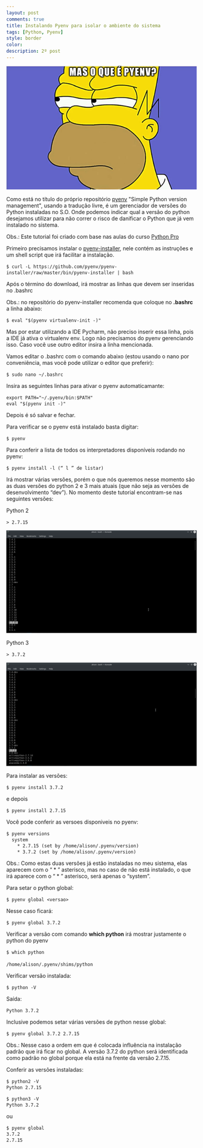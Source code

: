 ```yaml
---
layout: post
comments: true
title: Instalando Pyenv para isolar o ambiente do sistema
tags: [Python, Pyenv]
style: border
color:
description: 2º post
---
```



![image o-que-eh-pyenv](/assets/image/instalando-pyenv-para-isolar-o-ambinte-do-sistema/o-que-eh-pyenv.png)

Como está no título do próprio repositório [pyenv](https://github.com/pyenv/pyenv)
"Simple Python version management", usando a tradução livre, é um gerenciador de versões do Python instaladas no S.O. Onde podemos indicar qual a versão do python desejamos utilizar para não correr o risco de danificar o Python que já vem instalado no sistema.

Obs.: Este tutorial foi criado com base nas aulas do curso [Python Pro](https://www.python.pro.br/)


Primeiro precisamos instalar o [pyenv-installer](https://github.com/pyenv/pyenv-installer), nele contém as instruções e um shell script que irá facilitar a instalação.

```
$ curl -L https://github.com/pyenv/pyenv-installer/raw/master/bin/pyenv-installer | bash
```

Após o término do download, irá mostrar as linhas que devem ser inseridas no .bashrc

Obs.: no repositório do pyenv-installer recomenda que coloque no **.bashrc** a linha abaixo:

```
$ eval "$(pyenv virtualenv-init -)"
```

Mas por estar utilizando a IDE Pycharm, não preciso inserir essa linha, pois a IDE já ativa o virtualenv env. Logo não precisamos do pyenv gerenciando isso. Caso você use outro editor insira a linha mencionada.
 
Vamos editar o .bashrc com o comando abaixo (estou usando o nano por conveniência, mas você pode utilizar o editor que preferir):

```
$ sudo nano ~/.bashrc 
```

Insira as seguintes linhas para ativar o pyenv automaticamante:

```
export PATH="~/.pyenv/bin:$PATH"
eval "$(pyenv init -)"
```
Depois é só salvar e fechar.

Para verificar se o pyenv está instalado basta digitar:

```
$ pyenv
```

Para conferir a lista de todos os interpretadores disponíveis rodando no pyenv:

```
$ pyenv install -l (“ l ” de listar)
```

Irá mostrar várias versões, porém o que nós queremos nesse momento são as duas versões do python 2 e 3 mais atuais (que não seja as versões de desenvolvimento “dev”). No momento deste tutorial encontram-se nas seguintes versões:

Python 2
```
> 2.7.15
```
![image versao_pyenv_python_2_7_15](/assets/image/instalando-pyenv-para-isolar-o-ambinte-do-sistema/versao_pyenv_python_2_7_15.png)


Python 3
```
> 3.7.2
```
![image versao_pyenv_python_2_7_15](/assets/image/instalando-pyenv-para-isolar-o-ambinte-do-sistema/versao_pyenv_python_3_7_2.png)

Para instalar as versões:

```
$ pyenv install 3.7.2
```
e depois 
```
$ pyenv install 2.7.15
```

Você pode conferir as versoes disponiveis no pyenv:

```
$ pyenv versions
  system
    * 2.7.15 (set by /home/alison/.pyenv/version)
    * 3.7.2 (set by /home/alison/.pyenv/version)
```
Obs.: Como estas duas versões já estão instaladas no meu sistema, elas aparecem com o “ * ” asterisco, mas no caso de não está instalado, o que irá aparece com o  “ * ” asterisco, será apenas o “system”.

Para setar o python global:

```
$ pyenv global <versao>
```

Nesse caso ficará:

```
$ pyenv global 3.7.2
```

Verificar a versão com comando **which python** irá mostrar justamente o python do pyenv

```
$ which python

/home/alison/.pyenv/shims/python
```

Verificar versão instalada:

```
$ python -V
```

Saída:

```
Python 3.7.2
```

Inclusive podemos setar várias versões de python nesse global:

```
$ pyenv global 3.7.2 2.7.15
```
Obs.: Nesse caso a ordem em que é colocada influência na instalação padrão que irá ficar no global. A versão 3.7.2 do python será identificada como padrão no global porque ela está na frente da versão 2.7.15.

Conferir as versões instaladas:

```
$ python2 -V
Python 2.7.15
```
```
$ python3 -V
Python 3.7.2
```
ou 
```
$ pyenv global
3.7.2
2.7.15
```
